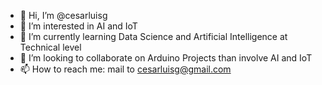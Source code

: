 - 👋 Hi, I’m @cesarluisg
- 👀 I’m interested in AI and IoT
- 🌱 I’m currently learning Data Science and Artificial Intelligence at Technical level 
- 💞️ I’m looking to collaborate on Arduino Projects than involve AI and IoT 
- 📫 How to reach me: mail to cesarluisg@gmail.com

<!---
cesarluisg/cesarluisg is a ✨ special ✨ repository because its `README.md` (this file) appears on your GitHub profile.
You can click the Preview link to take a look at your changes.
--->
